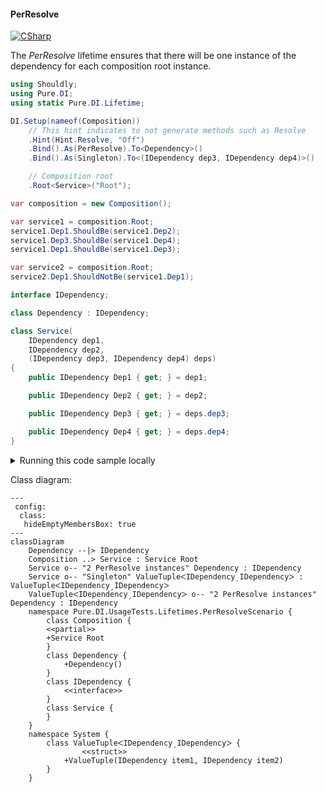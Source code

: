#### PerResolve

[![CSharp](https://img.shields.io/badge/C%23-code-blue.svg)](../tests/Pure.DI.UsageTests/Lifetimes/PerResolveScenario.cs)

The _PerResolve_ lifetime ensures that there will be one instance of the dependency for each composition root instance.


```c#
using Shouldly;
using Pure.DI;
using static Pure.DI.Lifetime;

DI.Setup(nameof(Composition))
    // This hint indicates to not generate methods such as Resolve
    .Hint(Hint.Resolve, "Off")
    .Bind().As(PerResolve).To<Dependency>()
    .Bind().As(Singleton).To<(IDependency dep3, IDependency dep4)>()

    // Composition root
    .Root<Service>("Root");

var composition = new Composition();

var service1 = composition.Root;
service1.Dep1.ShouldBe(service1.Dep2);
service1.Dep3.ShouldBe(service1.Dep4);
service1.Dep1.ShouldBe(service1.Dep3);

var service2 = composition.Root;
service2.Dep1.ShouldNotBe(service1.Dep1);

interface IDependency;

class Dependency : IDependency;

class Service(
    IDependency dep1,
    IDependency dep2,
    (IDependency dep3, IDependency dep4) deps)
{
    public IDependency Dep1 { get; } = dep1;

    public IDependency Dep2 { get; } = dep2;

    public IDependency Dep3 { get; } = deps.dep3;

    public IDependency Dep4 { get; } = deps.dep4;
}
```

<details>
<summary>Running this code sample locally</summary>

- Make sure you have the [.NET SDK 9.0](https://dotnet.microsoft.com/en-us/download/dotnet/9.0) or later is installed
- Create a net9.0 (or later) console application
- Add references to NuGet packages
  - [Pure.DI](https://www.nuget.org/packages/Pure.DI)
  - [Shouldly](https://www.nuget.org/packages/Shouldly)
- Copy the example code into the _Program.cs_ file

You are ready to run the example!

</details>


Class diagram:

```mermaid
---
 config:
  class:
   hideEmptyMembersBox: true
---
classDiagram
	Dependency --|> IDependency
	Composition ..> Service : Service Root
	Service o-- "2 PerResolve instances" Dependency : IDependency
	Service o-- "Singleton" ValueTupleᐸIDependencyˏIDependencyᐳ : ValueTupleᐸIDependencyˏIDependencyᐳ
	ValueTupleᐸIDependencyˏIDependencyᐳ o-- "2 PerResolve instances" Dependency : IDependency
	namespace Pure.DI.UsageTests.Lifetimes.PerResolveScenario {
		class Composition {
		<<partial>>
		+Service Root
		}
		class Dependency {
			+Dependency()
		}
		class IDependency {
			<<interface>>
		}
		class Service {
		}
	}
	namespace System {
		class ValueTupleᐸIDependencyˏIDependencyᐳ {
				<<struct>>
			+ValueTuple(IDependency item1, IDependency item2)
		}
	}
```


